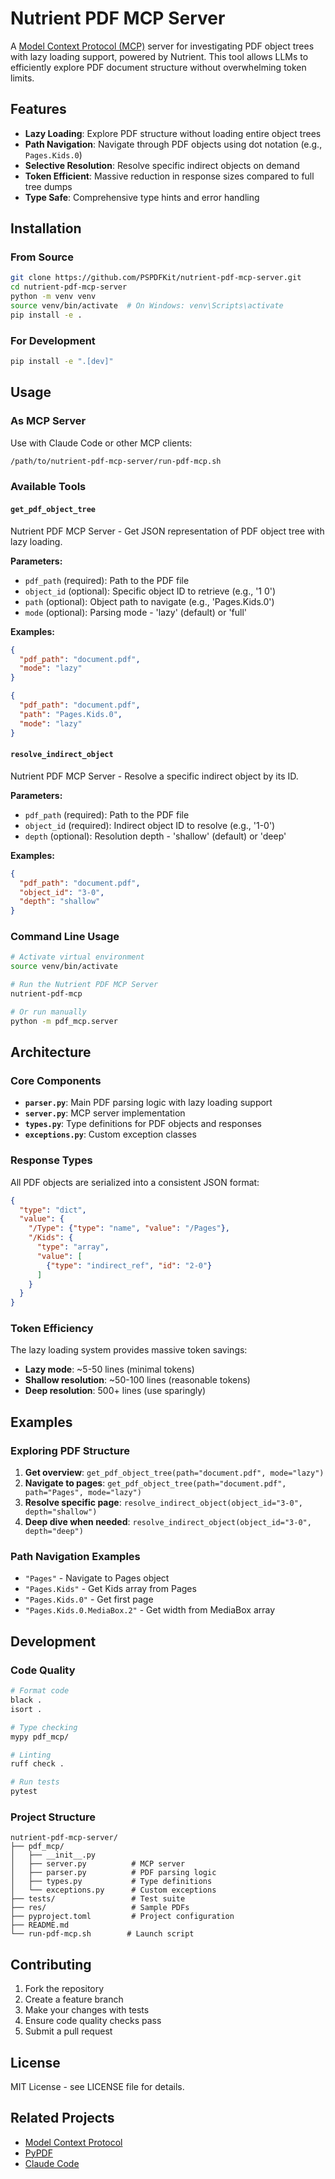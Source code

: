 # Nutrient PDF MCP Server

A [Model Context Protocol (MCP)](https://modelcontextprotocol.io) server for investigating PDF object trees with lazy loading support, powered by Nutrient. This tool allows LLMs to efficiently explore PDF document structure without overwhelming token limits.

## Features

- **Lazy Loading**: Explore PDF structure without loading entire object trees
- **Path Navigation**: Navigate through PDF objects using dot notation (e.g., `Pages.Kids.0`)
- **Selective Resolution**: Resolve specific indirect objects on demand
- **Token Efficient**: Massive reduction in response sizes compared to full tree dumps
- **Type Safe**: Comprehensive type hints and error handling

## Installation

### From Source

```bash
git clone https://github.com/PSPDFKit/nutrient-pdf-mcp-server.git
cd nutrient-pdf-mcp-server
python -m venv venv
source venv/bin/activate  # On Windows: venv\Scripts\activate
pip install -e .
```

### For Development

```bash
pip install -e ".[dev]"
```

## Usage

### As MCP Server

Use with Claude Code or other MCP clients:

```bash
/path/to/nutrient-pdf-mcp-server/run-pdf-mcp.sh
```

### Available Tools

#### `get_pdf_object_tree`

Nutrient PDF MCP Server - Get JSON representation of PDF object tree with lazy loading.

**Parameters:**
- `pdf_path` (required): Path to the PDF file
- `object_id` (optional): Specific object ID to retrieve (e.g., '1 0')
- `path` (optional): Object path to navigate (e.g., 'Pages.Kids.0')
- `mode` (optional): Parsing mode - 'lazy' (default) or 'full'

**Examples:**
```json
{
  "pdf_path": "document.pdf",
  "mode": "lazy"
}
```

```json
{
  "pdf_path": "document.pdf",
  "path": "Pages.Kids.0",
  "mode": "lazy"
}
```

#### `resolve_indirect_object`

Nutrient PDF MCP Server - Resolve a specific indirect object by its ID.

**Parameters:**
- `pdf_path` (required): Path to the PDF file
- `object_id` (required): Indirect object ID to resolve (e.g., '1-0')
- `depth` (optional): Resolution depth - 'shallow' (default) or 'deep'

**Examples:**
```json
{
  "pdf_path": "document.pdf",
  "object_id": "3-0",
  "depth": "shallow"
}
```

### Command Line Usage

```bash
# Activate virtual environment
source venv/bin/activate

# Run the Nutrient PDF MCP Server
nutrient-pdf-mcp

# Or run manually
python -m pdf_mcp.server
```

## Architecture

### Core Components

- **`parser.py`**: Main PDF parsing logic with lazy loading support
- **`server.py`**: MCP server implementation
- **`types.py`**: Type definitions for PDF objects and responses
- **`exceptions.py`**: Custom exception classes

### Response Types

All PDF objects are serialized into a consistent JSON format:

```json
{
  "type": "dict",
  "value": {
    "/Type": {"type": "name", "value": "/Pages"},
    "/Kids": {
      "type": "array", 
      "value": [
        {"type": "indirect_ref", "id": "2-0"}
      ]
    }
  }
}
```

### Token Efficiency

The lazy loading system provides massive token savings:

- **Lazy mode**: ~5-50 lines (minimal tokens)
- **Shallow resolution**: ~50-100 lines (reasonable tokens)  
- **Deep resolution**: 500+ lines (use sparingly)

## Examples

### Exploring PDF Structure

1. **Get overview**: `get_pdf_object_tree(path="document.pdf", mode="lazy")`
2. **Navigate to pages**: `get_pdf_object_tree(path="document.pdf", path="Pages", mode="lazy")`
3. **Resolve specific page**: `resolve_indirect_object(object_id="3-0", depth="shallow")`
4. **Deep dive when needed**: `resolve_indirect_object(object_id="3-0", depth="deep")`

### Path Navigation Examples

- `"Pages"` - Navigate to Pages object
- `"Pages.Kids"` - Get Kids array from Pages
- `"Pages.Kids.0"` - Get first page
- `"Pages.Kids.0.MediaBox.2"` - Get width from MediaBox array

## Development

### Code Quality

```bash
# Format code
black .
isort .

# Type checking
mypy pdf_mcp/

# Linting
ruff check .

# Run tests
pytest
```

### Project Structure

```
nutrient-pdf-mcp-server/
├── pdf_mcp/
│   ├── __init__.py
│   ├── server.py          # MCP server
│   ├── parser.py          # PDF parsing logic
│   ├── types.py           # Type definitions
│   └── exceptions.py      # Custom exceptions
├── tests/                 # Test suite
├── res/                   # Sample PDFs
├── pyproject.toml         # Project configuration
├── README.md
└── run-pdf-mcp.sh        # Launch script
```

## Contributing

1. Fork the repository
2. Create a feature branch
3. Make your changes with tests
4. Ensure code quality checks pass
5. Submit a pull request

## License

MIT License - see LICENSE file for details.

## Related Projects

- [Model Context Protocol](https://modelcontextprotocol.io)
- [PyPDF](https://pypdf.readthedocs.io/)
- [Claude Code](https://claude.ai/code)